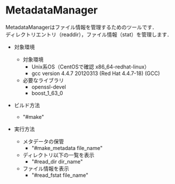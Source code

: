 # MetadataManager

MetadataManagerはファイル情報を管理するためのツールです．<br>
ディレクトリエントリ（readdir），ファイル情報（stat）を管理します．<br>

* 対象環境	
	* 対象環境
		* Unix系OS（CentOSで確認 x86_64-redhat-linux）
		* gcc version 4.4.7 20120313 (Red Hat 4.4.7-18) (GCC)  
	* 必要なライブラリ
		* openssl-devel
		* boost_1_63_0 

* ビルド方法
	* "#make" 

* 実行方法 
	* メタデータの保管
		* "#make_metadata file_name" 
	* ディレクトリ以下の一覧を表示
		* "#read_dir dir_name" 
	* ファイル情報を表示
		* "#read_fstat file_name" 

